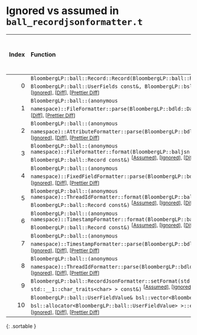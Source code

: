 # Ignored vs assumed in `ball_recordjsonformatter.t`

<script src="../sorttable.js"></script>

|   Index | Function                                                                                                                                                                                                                                                                     |   Difference in number of lines |   Function size difference in bytes | Number of lines in assumed build   | Number of bytes in assumed build   | Number of lines in ignored build   | Number of bytes in ignored build   |
|--------:|:-----------------------------------------------------------------------------------------------------------------------------------------------------------------------------------------------------------------------------------------------------------------------------|--------------------------------:|------------------------------------:|:-----------------------------------|:-----------------------------------|:-----------------------------------|:-----------------------------------|
|       0 | `BloombergLP::ball::Record::Record(BloombergLP::ball::RecordAttributes const&, BloombergLP::ball::UserFields const&, BloombergLP::bslma::Allocator*)` <sup>\[[Assumed](0-assume)\], \[[Ignored](0-none)\], \[[Diff](0.diff.html)\], \[[Prettier Diff](0-diff.html)\]         |                              20 |                                  64 | 336                                | 4,277,008                          | 272                                | 4,278,640                          |
|       1 | `BloombergLP::ball::(anonymous namespace)::FileFormatter::parse(BloombergLP::bdld::DatumMapRef)` <sup>\[[Assumed](1-assume)\], \[[Ignored](1-none)\], \[[Diff](1.diff.html)\], \[[Prettier Diff](1-diff.html)\]                                                              |                              -2 |                                   0 | 256                                | 4,302,640                          | 256                                | 4,306,880                          |
|       2 | `BloombergLP::ball::(anonymous namespace)::AttributeFormatter::parse(BloombergLP::bdld::DatumMapRef)` <sup>\[[Assumed](2-assume)\], \[[Ignored](2-none)\], \[[Diff](2.diff.html)\], \[[Prettier Diff](2-diff.html)\]                                                         |                              -4 |                                 -16 | 224                                | 4,305,744                          | 240                                | 4,309,984                          |
|       3 | `BloombergLP::ball::(anonymous namespace)::FileFormatter::format(BloombergLP::baljsn::SimpleFormatter*, BloombergLP::ball::Record const&)` <sup>\[[Assumed](3-assume)\], \[[Ignored](3-none)\], \[[Diff](3.diff.html)\], \[[Prettier Diff](3-diff.html)\]                    |                              -4 |                                 -16 | 704                                | 4,301,936                          | 720                                | 4,306,160                          |
|       4 | `BloombergLP::ball::(anonymous namespace)::FixedFieldFormatter::parse(BloombergLP::bdld::DatumMapRef)` <sup>\[[Assumed](4-assume)\], \[[Ignored](4-none)\], \[[Diff](4.diff.html)\], \[[Prettier Diff](4-diff.html)\]                                                        |                              -4 |                                 -16 | 224                                | 4,300,800                          | 240                                | 4,304,960                          |
|       5 | `BloombergLP::ball::(anonymous namespace)::ThreadIdFormatter::format(BloombergLP::baljsn::SimpleFormatter*, BloombergLP::ball::Record const&)` <sup>\[[Assumed](5-assume)\], \[[Ignored](5-none)\], \[[Diff](5.diff.html)\], \[[Prettier Diff](5-diff.html)\]                |                              -4 |                                 -16 | 176                                | 4,301,168                          | 192                                | 4,305,344                          |
|       6 | `BloombergLP::ball::(anonymous namespace)::TimestampFormatter::format(BloombergLP::baljsn::SimpleFormatter*, BloombergLP::ball::Record const&)` <sup>\[[Assumed](6-assume)\], \[[Ignored](6-none)\], \[[Diff](6.diff.html)\], \[[Prettier Diff](6-diff.html)\]               |                              -4 |                                 -16 | 704                                | 4,299,136                          | 720                                | 4,303,264                          |
|       7 | `BloombergLP::ball::(anonymous namespace)::TimestampFormatter::parse(BloombergLP::bdld::DatumMapRef)` <sup>\[[Assumed](7-assume)\], \[[Ignored](7-none)\], \[[Diff](7.diff.html)\], \[[Prettier Diff](7-diff.html)\]                                                         |                              -4 |                                 -16 | 752                                | 4,299,840                          | 768                                | 4,303,984                          |
|       8 | `BloombergLP::ball::(anonymous namespace)::ThreadIdFormatter::parse(BloombergLP::bdld::DatumMapRef)` <sup>\[[Assumed](8-assume)\], \[[Ignored](8-none)\], \[[Diff](8.diff.html)\], \[[Prettier Diff](8-diff.html)\]                                                          |                              -5 |                                 -32 | 320                                | 4,301,344                          | 352                                | 4,305,536                          |
|       9 | `BloombergLP::ball::RecordJsonFormatter::setFormat(std::__1::basic_string_view<char, std::__1::char_traits<char> > const&)` <sup>\[[Assumed](9-assume)\], \[[Ignored](9-none)\], \[[Diff](9.diff.html)\], \[[Prettier Diff](9-diff.html)\]                                   |                              -7 |                                 -16 | 1,456                              | 4,293,920                          | 1,472                              | 4,298,032                          |
|      10 | `BloombergLP::ball::UserFieldValue& bsl::vector<BloombergLP::ball::UserFieldValue, bsl::allocator<BloombergLP::ball::UserFieldValue> >::emplace_back<>()` <sup>\[[Assumed](10-assume)\], \[[Ignored](10-none)\], \[[Diff](10.diff.html)\], \[[Prettier Diff](10-diff.html)\] |                            -102 |                                -352 | 528                                | 4,283,616                          | 880                                | 4,285,408                          |
{: .sortable }
